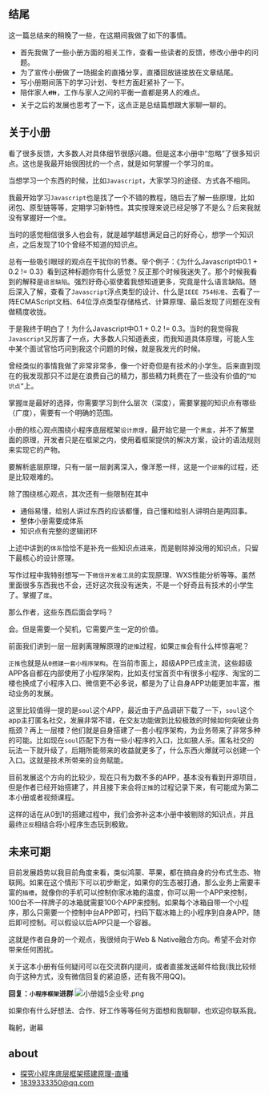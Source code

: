 ## 结尾

这一篇总结来的稍晚了一些，在这期间我做了如下的事情。

- 首先我做了一些小册方面的相关工作，查看一些读者的反馈，修改小册中的问题。
- 为了宣传小册做了一场掘金的直播分享，直播回放链接放在文章结尾。
- 写小册期间落下的学习计划、专栏方面赶紧补了一下。
- 陪伴家人👪，工作与家人之间的平衡一直都是男人的难点。
- 关于之后的发展也思考了一下，这点正是总结篇想跟大家聊一聊的。

## 关于小册

看了很多反馈，大多数人对具体细节很感兴趣。但是这本小册中“忽略”了很多知识点。这也是我最开始很困扰的一个点，就是如何掌握一个学习的`度`。

当想学习一个东西的时候，比如`Javascript`，大家学习的途径、方式各不相同。

我最开始学习`Javascript`也是找了一个不错的教程，随后去了解一些原理，比如闭包、原型链等等，定期学习新特性。其实按理来说已经足够了不是么？后来我就没有掌握好一个`度`。

当时的感觉相信很多人也会有，就是越学越想满足自己的好奇心，想学一个知识点，之后发现了10个曾经不知道的知识点。

总有一些吸引眼球的观点在干扰你的节奏。举个例子：《为什么Javascript中0.1 + 0.2 != 0.3》看到这种标题你有什么感觉？反正那个时候我迷失了。那个时候我看到的解释是`语言缺陷`。强烈好奇心驱使着我想知道更多，究竟是什么语言缺陷。随后深入了解，查看了`Javascript`浮点类型的设计、什么是`IEEE 754标准`、去看了一阵ECMAScript文档、64位浮点类型存储格式、计算原理、最后发现了问题在没有做精度收拢。

于是我终于明白了！为什么Javascript中0.1 + 0.2 != 0.3。当时的我觉得我`Javascript`又厉害了一点，大多数人只知道表皮，而我知道具体原理，可能人生中某个面试官恰巧问到我这个问题的时候，就是我发光的时候。

曾经类似的事情我做了非常非常多，像一个好奇但是有技术的小学生。后来直到现在的我发现那只不过是在浪费自己的精力，那些精力耗费在了一些没有价值的`“知识点”`上。

掌握`度`是最好的选择，你需要学习到什么层次（深度），需要掌握的知识点有哪些（广度），需要有一个明确的范围。

小册的核心观点围绕小程序底层框架`设计原理`，最开始它是一个`黑盒`，并不了解里面的原理，开发者只是在框架之内，使用着框架提供的解决方案，设计的语法规则来实现它的产物。

要解析底层原理，只有一层一层剥离深入，像洋葱一样，这是一个`逆推`的过程，还是比较艰难的。

除了围绕核心观点，其次还有一些限制在其中

- 通俗易懂，给别人讲过东西的应该都懂，自己懂和给别人讲明白是两回事。
- 整体小册需要成体系
- 知识点有完整的逻辑闭环

上述中讲到的`体系`恰恰不是补充一些知识点进来，而是剔除掉没用的知识点，只留下最核心的设计原理。

写作过程中我特别想写一下`微信开发者工具`的实现原理、WXS性能分析等等。虽然里面很多东西我也不会，还好这次我没有迷失，不是一个好奇且有技术的小学生了。掌握了`度`。

那么作者，这些东西后面会学吗？

会。但是需要一个契机，它需要产生一定的价值。

前面我们讲到一层一层剥离理解原理的`逆推`过程，如果`正推`会有什么样惊喜呢？

`正推`也就是从`0搭建一套小程序架构`。在当前市面上，超级APP已成主流，这些超级APP各自都在内部使用了小程序架构，比如支付宝首页中有很多小程序、淘宝的二楼也换成了小程序入口、微信更不必多说，都是为了让自身APP功能更加丰富，推动业务的发展。

这里比较值得一提的是`soul`这个APP，最近由于产品调研下载了一下，`soul`这个app主打匿名社交，发展非常不错，在交友功能做到比较极致的时候如何突破业务瓶颈？再上一层楼？他们就是自身搭建了一套小程序架构，为业务带来了非常多种的可能。比如现在`soul`匹配下方有一些小程序的入口，比如狼人杀。匿名社交的玩法一下就升级了，后期所能带来的收益就更多了，什么东西火爆就可以创建一个入口。这就是技术所带来的业务赋能。

目前发展这个方向的比较少，现在只有为数不多的APP，基本没有看到开源项目，但是作者已经开始搭建了，并且接下来会将`正推`的过程记录下来，有可能成为第二本小册或者视频课程。

这样的话在从0到1的搭建过程中，我们会弥补这本小册中被剔除的知识点，并且最终`正反`相结合将小程序生态玩到极致。

## 未来可期

目前发展趋势以我目前角度来看，类似鸿蒙、苹果，都在搞自身的分布式生态、物联网。如果在这个情形下可以初步断定，如果你的生态被打通，那么业务上需要丰富的`插槽`，就像你的手机可以控制你家冰箱的温度，你可以用一个APP来控制，100台不一样牌子的冰箱就需要100个APP来控制。如果每个冰箱自带一个小程序，那么只需要一个控制中台APP即可，扫码下载冰箱上的小程序到自身APP，随后即可控制。可以假设以后APP只是一个容器。

这就是作者自身的一个观点，我很倾向于Web & Native融合方向。希望不会对你带来任何困扰。

关于这本小册有任何疑问可以在交流群内提问，或者直接发送邮件给我(我比较倾向于这种方式，没有微信回复的紧迫感，还有我不用QQ)。

**回复：`小程序框架`进群**
![小册姐5企业号.png](https://p3-juejin.byteimg.com/tos-cn-i-k3u1fbpfcp/401da20925564608a8dfc1540074a97e~tplv-k3u1fbpfcp-watermark.image?)


如果你有什么好想法、合作、好工作等等任何方面想和我聊聊，也欢迎你联系我。

鞠躬，谢幕

## about

- [探究小程序底层框架搭建原理-直播](https://live.juejin.cn/4354/4261097)
- 1839333350@qq.com

